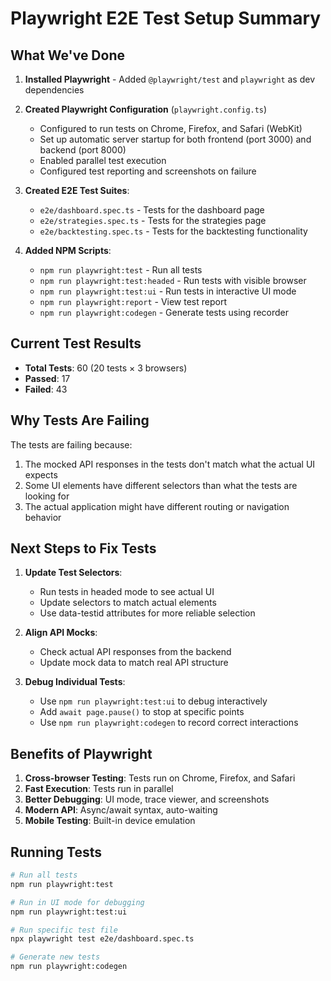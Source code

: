 # Playwright E2E Test Setup Summary

## What We've Done

1. **Installed Playwright** - Added `@playwright/test` and `playwright` as dev dependencies
2. **Created Playwright Configuration** (`playwright.config.ts`)
   - Configured to run tests on Chrome, Firefox, and Safari (WebKit)
   - Set up automatic server startup for both frontend (port 3000) and backend (port 8000)
   - Enabled parallel test execution
   - Configured test reporting and screenshots on failure

3. **Created E2E Test Suites**:
   - `e2e/dashboard.spec.ts` - Tests for the dashboard page
   - `e2e/strategies.spec.ts` - Tests for the strategies page
   - `e2e/backtesting.spec.ts` - Tests for the backtesting functionality

4. **Added NPM Scripts**:
   - `npm run playwright:test` - Run all tests
   - `npm run playwright:test:headed` - Run tests with visible browser
   - `npm run playwright:test:ui` - Run tests in interactive UI mode
   - `npm run playwright:report` - View test report
   - `npm run playwright:codegen` - Generate tests using recorder

## Current Test Results

- **Total Tests**: 60 (20 tests × 3 browsers)
- **Passed**: 17
- **Failed**: 43

## Why Tests Are Failing

The tests are failing because:
1. The mocked API responses in the tests don't match what the actual UI expects
2. Some UI elements have different selectors than what the tests are looking for
3. The actual application might have different routing or navigation behavior

## Next Steps to Fix Tests

1. **Update Test Selectors**: 
   - Run tests in headed mode to see actual UI
   - Update selectors to match actual elements
   - Use data-testid attributes for more reliable selection

2. **Align API Mocks**:
   - Check actual API responses from the backend
   - Update mock data to match real API structure

3. **Debug Individual Tests**:
   - Use `npm run playwright:test:ui` to debug interactively
   - Add `await page.pause()` to stop at specific points
   - Use `npm run playwright:codegen` to record correct interactions

## Benefits of Playwright

1. **Cross-browser Testing**: Tests run on Chrome, Firefox, and Safari
2. **Fast Execution**: Tests run in parallel
3. **Better Debugging**: UI mode, trace viewer, and screenshots
4. **Modern API**: Async/await syntax, auto-waiting
5. **Mobile Testing**: Built-in device emulation

## Running Tests

```bash
# Run all tests
npm run playwright:test

# Run in UI mode for debugging
npm run playwright:test:ui

# Run specific test file
npx playwright test e2e/dashboard.spec.ts

# Generate new tests
npm run playwright:codegen
``` 